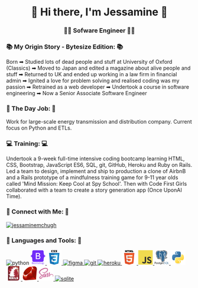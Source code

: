 <h1 align="center">👋 Hi there, I'm Jessamine 👋</h1>
<h3 align="center">👩‍💻 Sofware Engineer 👩‍💻</h3>

<h3 align="left">📚 My Origin Story - Bytesize Edition: 📚</h3>
<p align="left">
Born ➡ Studied lots of dead people and stuff at University of Oxford (Classics) ➡ Moved to Japan and edited a magazine about alive people and stuff ➡ Returned to UK and ended up working in a law firm in financial admin ➡ Ignited a love for problem solving and realised coding was my passion ➡ Retrained as a web developer ➡ Undertook a course in software engineering  ➡ Now a Senior Associate Software Engineer
</p>

<h3 align="left">💼 The Day Job: 💼</h3>
<p align="left">
Work for large-scale energy transmission and distribution company. Current focus on Python and ETLs.
</p>

<h3 align="left">💻 Training: 💻</h3>
<p align="left">
Undertook a 9-week full-time intensive coding bootcamp learning HTML, CSS, Bootstrap, JavaScript ES6, SQL, git, GitHub, Heroku and Ruby on Rails. Led a team to design, implement and ship to production a clone of AirbnB and a Rails prototype of a mindfulness training game for 9-11 year olds called 'Mind Mission: Keep Cool at Spy School'. 
Then with Code First Girls collaborated with a team to create a story generation app (Once UponAI Time).
</p>

<h3 align="left">🔗 Connect with Me: 🔗</h3>
<p align="left">
<a href="https://linkedin.com/in/jessaminemchugh" target="blank"><img align="center" src="https://raw.githubusercontent.com/rahuldkjain/github-profile-readme-generator/master/src/images/icons/Social/linked-in-alt.svg" alt="jessaminemchugh" height="30" width="40" /></a>
</p>

<h3 align="left">🔧 Languages and Tools: 🔧</h3>
<p align="left"> <img src="https://www.vectorlogo.zone/logos/python/python-ar21.svg" alt="python" width="40" height="40"/> </a> <a href="https://git-scm.com/" target="_blank" rel="noreferrer"> <a href="https://getbootstrap.com" target="_blank" rel="noreferrer"> <img src="https://raw.githubusercontent.com/devicons/devicon/master/icons/bootstrap/bootstrap-plain-wordmark.svg" alt="bootstrap" width="40" height="40"/> </a> <a href="https://www.w3schools.com/css/" target="_blank" rel="noreferrer"> <img src="https://raw.githubusercontent.com/devicons/devicon/master/icons/css3/css3-original-wordmark.svg" alt="css3" width="40" height="40"/> </a> <a href="https://www.figma.com/" target="_blank" rel="noreferrer"> <img src="https://www.vectorlogo.zone/logos/figma/figma-icon.svg" alt="figma" width="40" height="40"/> </a> <a href="https://git-scm.com/" target="_blank" rel="noreferrer"> <img src="https://www.vectorlogo.zone/logos/git-scm/git-scm-icon.svg" alt="git" width="40" height="40"/> </a> <a href="https://heroku.com" target="_blank" rel="noreferrer"> <img src="https://www.vectorlogo.zone/logos/heroku/heroku-icon.svg" alt="heroku" width="40" height="40"/> </a> <a href="https://www.w3.org/html/" target="_blank" rel="noreferrer"> <img src="https://raw.githubusercontent.com/devicons/devicon/master/icons/html5/html5-original-wordmark.svg" alt="html5" width="40" height="40"/> </a> <a href="https://developer.mozilla.org/en-US/docs/Web/JavaScript" target="_blank" rel="noreferrer"> <img src="https://raw.githubusercontent.com/devicons/devicon/master/icons/javascript/javascript-original.svg" alt="javascript" width="40" height="40"/> </a> <a href="https://www.postgresql.org" target="_blank" rel="noreferrer"> <img src="https://raw.githubusercontent.com/devicons/devicon/master/icons/postgresql/postgresql-original-wordmark.svg" alt="postgresql" width="40" height="40"/> </a> <a href="https://www.python.org" target="_blank" rel="noreferrer"> <img src="https://raw.githubusercontent.com/devicons/devicon/master/icons/python/python-original.svg" alt="python" width="40" height="40"/> </a> <a href="https://rubyonrails.org" target="_blank" rel="noreferrer"> <img src="https://raw.githubusercontent.com/devicons/devicon/master/icons/rails/rails-original-wordmark.svg" alt="rails" width="40" height="40"/> </a> <a href="https://www.ruby-lang.org/en/" target="_blank" rel="noreferrer"> <img src="https://raw.githubusercontent.com/devicons/devicon/master/icons/ruby/ruby-original.svg" alt="ruby" width="40" height="40"/> </a> <a href="https://sass-lang.com" target="_blank" rel="noreferrer"> <img src="https://raw.githubusercontent.com/devicons/devicon/master/icons/sass/sass-original.svg" alt="sass" width="40" height="40"/> </a> <a href="https://www.sqlite.org/" target="_blank" rel="noreferrer"> <img src="https://www.vectorlogo.zone/logos/sqlite/sqlite-icon.svg" alt="sqlite" width="40" height="40"/> </a> </p>
